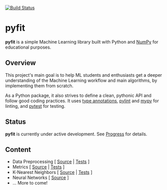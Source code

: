 [![Build Status](https://travis-ci.org/bpesquet/pyfit.svg?branch=master)](https://travis-ci.org/bpesquet/pyfit)

# pyfit

**pyfit** is a simple Machine Learning library built with Python and [NumPy](https://numpy.org/) for educational purposes.

## Overview

This project's main goal is to help ML students and enthusiasts get a deeper understanding of the Machine Learning workflow and main algorithms, by implementing them from scratch.

As a Python package, it also strives to define a clean, pythonic API and follow good coding practices. It uses [type annotations](https://www.python.org/dev/peps/pep-0484/), [pylint](https://www.pylint.org/) and [mypy](http://mypy-lang.org/) for linting, and [pytest](https://pytest.org) for testing.

## Status

**pyfit** is currently under active development. See [Progress](https://github.com/bpesquet/pyfit/projects/1) for details.

## Content

- Data Preprocessing [ [Source](pyfit/preprocessing.py) | [Tests](tests/test_preprocessing.py) ]
- Metrics [ [Source](pyfit/metrics/) | [Tests](tests/test_metrics.py) ]
- K-Nearest Neighbors [ [Source](pyfit/neighbors.py) | [Tests](tests/test_neighbors.py) ]
- Neural Networks [ [Source](pyfit/nn/) ]
- ... More to come!

